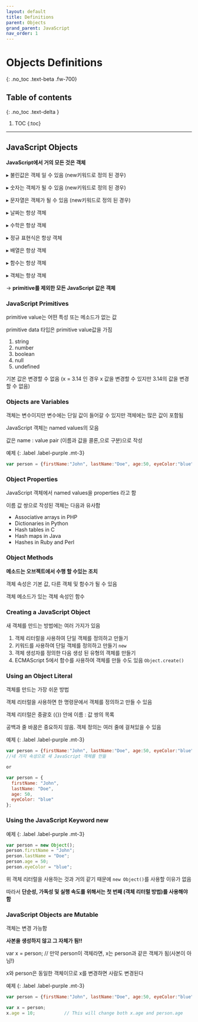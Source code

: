```yaml
---
layout: default
title: Definitions
parent: Objects
grand_parent: JavaScript
nav_order: 1
---
```


# Objects Definitions
{: .no_toc .text-beta .fw-700}

## Table of contents
{: .no_toc .text-delta }

1. TOC
{:toc}

---

## JavaScript Objects

**JavaScript에서 거의 모든 것은 객체**

&#9656; 불린값은 객체 일 수 있음 (new키워드로 정의 된 경우)

&#9656; 숫자는 객체가 될 수 있음 (new키워드로 정의 된 경우)

&#9656; 문자열은 객체가 될 수 있음 (new키워드로 정의 된 경우)

&#9656; 날짜는 항상 객체

&#9656; 수학은 항상 객체

&#9656; 정규 표현식은 항상 객체

&#9656; 배열은 항상 객체

&#9656; 함수는 항상 객체

&#9656; 객체는 항상 객체

&#8594; **primitive를 제외한 모든 JavaScript 값은 객체**

### JavaScript Primitives

primitive value는 어떤 특성 또는 메소드가 없는 값

primitive data 타입은 primitive value값을 가짐

1. string
2. number
3. boolean
4. null
5. undefined

기본 값은 변경할 수 없음 (x = 3.14 인 경우 x 값을 변경할 수 있지만 3.14의 값을 변경할 수 없음)


### Objects are Variables

객체는 변수이지만 변수에는 단일 값이 들어갈 수 있지만 객체에는 많은 값이 포함됨

JavaScript 객체는 named values의 모음

값은 name : value pair (이름과 값을 콜론,으로 구분)으로 작성

예제
{: .label .label-purple .mt-3}
```js
var person = {firstName:"John", lastName:"Doe", age:50, eyeColor:"blue"};
```

### Object Properties

JavaScript 객체에서 named values을 properties 라고 함

이름 값 쌍으로 작성된 객체는 다음과 유사함

* Associative arrays in PHP
* Dictionaries in Python
* Hash tables in C
* Hash maps in Java
* Hashes in Ruby and Perl

### Object Methods

**메소드는 오브젝트에서 수행 할 수있는 조치**

객체 속성은 기본 값, 다른 객체 및 함수가 될 수 있음

객체 메소드가 있는 객체 속성인 함수

### Creating a JavaScript Object

새 객체를 만드는 방법에는 여러 가지가 있음

1. 객체 리터럴을 사용하여 단일 객체를 정의하고 만들기
2. 키워드를 사용하여 단일 객체를 정의하고 만들기 `new`
3. 객체 생성자를 정의한 다음 생성 된 유형의 객체를 만들기
4. ECMAScript 5에서 함수를 사용하여 객체를 만들 수도 있음 `Object.create()`

### Using an Object Literal

객체를 만드는 가장 쉬운 방법

객체 리터럴을 사용하면 한 명령문에서 객체를 정의하고 만들 수 있음

객체 리터럴은 중괄호 ({}) 안에 이름 : 값 쌍의 목록

공백과 줄 바꿈은 중요하지 않음. 객체 정의는 여러 줄에 걸쳐있을 수 있음

예제
{: .label .label-purple .mt-3}
```js
var person = {firstName:"John", lastName:"Doe", age:50, eyeColor:"blue"};
//네 가지 속성으로 새 JavaScript 객체를 만듦

or 

var person = {
  firstName: "John",
  lastName: "Doe",
  age: 50,
  eyeColor: "blue"
};
```

### Using the JavaScript Keyword new

예제
{: .label .label-purple .mt-3}
```js
var person = new Object();
person.firstName = "John";
person.lastName = "Doe";
person.age = 50;
person.eyeColor = "blue";
```

위 객체 리터럴을 사용하는 것과 거의 같기 때문에 `new Object()`를 사용할 이유가 없음

따라서 **단순성, 가독성 및 실행 속도를 위해서는 첫 번째 (객체 리터럴 방법)를 사용해야함**

### JavaScript Objects are Mutable

객체는 변경 가능함

**사본을 생성하지 않고 그 자체가 됨!!**

var x = person;  // 만약 person이 객체라면, x는 person과 같은 객체가 됨(사본이 아님!)

x와 person은 동일한 객체이므로 x를 변경하면 사람도 변경된다

예제
{: .label .label-purple .mt-3}
```js
var person = {firstName:"John", lastName:"Doe", age:50, eyeColor:"blue"}

var x = person;
x.age = 10;           // This will change both x.age and person.age
```

